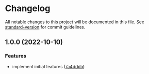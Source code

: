 # Changelog

All notable changes to this project will be documented in this file. See [standard-version](https://github.com/conventional-changelog/standard-version) for commit guidelines.

## 1.0.0 (2022-10-10)


### Features

* implement initial features ([7a4dddb](https://github.com/NYUSHLibraryAccess/LibSense-client/commit/7a4dddbca32bcdf49701b8eabd8722f91068a6e3))
